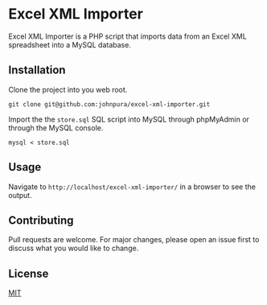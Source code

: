 # Excel XML Importer

Excel XML Importer is a PHP script that imports data from an Excel XML spreadsheet into a MySQL database.

## Installation

Clone the project into you web root.

```
git clone git@github.com:johnpura/excel-xml-importer.git
```

Import the the `store.sql` SQL script into MySQL through phpMyAdmin or through the MySQL console.

```
mysql < store.sql
```


## Usage

Navigate to `http://localhost/excel-xml-importer/` in a browser to see the output.

## Contributing

Pull requests are welcome. For major changes, please open an issue first to discuss what you would like to change.

## License
[MIT](https://choosealicense.com/licenses/mit/)
